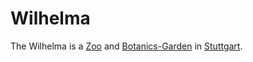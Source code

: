 # Wilhelma

The Wilhelma is a [Zoo](199000001.md) and [Botanics-Garden](199000002.md) in [Stuttgart](140000011.md).